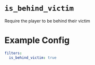 # `is_behind_victim`

Require the player to be behind their victim

# Example Config
```yaml
filters:
  is_behind_victim: true
```
